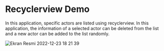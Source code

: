 # Recyclerview Demo 

In this application, specific actors are listed using recyclerview. In this application, the information of a selected actor can be deleted from the list and a new actor can be added to the list randomly.

![Ekran Resmi 2022-12-23 18 21 39](https://user-images.githubusercontent.com/61374255/209359286-fb815942-de1f-4a2d-b752-af76891f24ca.png)

